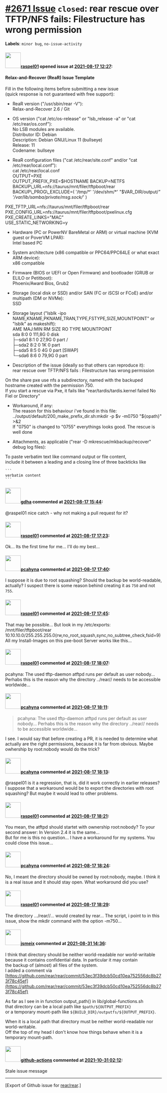 [\#2671 Issue](https://github.com/rear/rear/issues/2671) `closed`: rear rescue over TFTP/NFS fails: Filestructure has wrong permission
======================================================================================================================================

**Labels**: `minor bug`, `no-issue-activity`

#### <img src="https://avatars.githubusercontent.com/u/89078094?v=4" width="50">[raspel01](https://github.com/raspel01) opened issue at [2021-08-17 12:27](https://github.com/rear/rear/issues/2671):

#### Relax-and-Recover (ReaR) Issue Template

Fill in the following items before submitting a new issue  
(quick response is not guaranteed with free support):

-   ReaR version ("/usr/sbin/rear -V"):  
    Relax-and-Recover 2.6 / Git

-   OS version ("cat /etc/os-release" or "lsb\_release -a" or "cat
    /etc/rear/os.conf"):  
    No LSB modules are available.  
    Distributor ID: Debian  
    Description: Debian GNU/Linux 11 (bullseye)  
    Release: 11  
    Codename: bullseye

-   ReaR configuration files ("cat /etc/rear/site.conf" and/or "cat
    /etc/rear/local.conf"):  
    cat /etc/rear/local.conf  
    OUTPUT=PXE  
    OUTPUT\_PREFIX\_PXE=$HOSTNAME  
    BACKUP=NETFS  
    BACKUP\_URL=nfs://taurus/mnt/filer/tftpboot/rear  
    BACKUP\_PROG\_EXCLUDE=( '/tmp/*' '/dev/shm/*' "$VAR\_DIR/output/*"
    '/var/lib/samba/private/msg.sock/*' )

PXE\_TFTP\_URL=nfs://taurus/mnt/filer/tftpboot/rear  
PXE\_CONFIG\_URL=nfs://taurus/mnt/filer/tftpboot/pxelinux.cfg  
PXE\_CREATE\_LINKS="MAC"  
USE\_STATIC\_NETWORKING=y

-   Hardware (PC or PowerNV BareMetal or ARM) or virtual machine (KVM
    guest or PoverVM LPAR):  
    Intel based PC

-   System architecture (x86 compatible or PPC64/PPC64LE or what exact
    ARM device):  
    x86 compatible

-   Firmware (BIOS or UEFI or Open Firmware) and bootloader (GRUB or
    ELILO or Petitboot):  
    Phoenix/Award Bios, Grub2

-   Storage (local disk or SSD) and/or SAN (FC or iSCSI or FCoE) and/or
    multipath (DM or NVMe):  
    SSD

-   Storage layout ("lsblk -ipo
    NAME,KNAME,PKNAME,TRAN,TYPE,FSTYPE,SIZE,MOUNTPOINT" or "lsblk" as
    makeshift):  
    AME MAJ:MIN RM SIZE RO TYPE MOUNTPOINT  
    sda 8:0 0 111,8G 0 disk  
    ├─sda1 8:1 0 27,9G 0 part /  
    ├─sda2 8:2 0 1K 0 part  
    ├─sda5 8:5 0 4G 0 part \[SWAP\]  
    └─sda6 8:6 0 79,9G 0 part

-   Description of the issue (ideally so that others can reproduce
    it):  
    rear rescue over TFTP/NFS fails : Filestructure has wrong permission

On the share pxe use nfs a subdirectory, named with the backuped
hostname created with the permission 750.  
If you start a rescue via Pxe, it fails like "rear/tardis/tardis.kernel
failed No Fiel or Directory"

-   Workaround, if any:  
    The reason for this behaviour i've found in this file:  
    ../output/default/200\_make\_prefix\_dir.sh:mkdir -p $v -m0750
    "${opath}" &gt;&2  
    If "0750" is changed to "0755" everythings looks good. The rescue is
    well done

-   Attachments, as applicable ("rear -D mkrescue/mkbackup/recover"
    debug log files):

To paste verbatim text like command output or file content,  
include it between a leading and a closing line of three backticks like

    ```
    verbatim content
    ```

#### <img src="https://avatars.githubusercontent.com/u/888633?u=cdaeb31efcc0048d3619651aa18dd4b76e636b21&v=4" width="50">[gdha](https://github.com/gdha) commented at [2021-08-17 15:44](https://github.com/rear/rear/issues/2671#issuecomment-900411255):

@raspel01 nice catch - why not making a pull request for it?

#### <img src="https://avatars.githubusercontent.com/u/89078094?v=4" width="50">[raspel01](https://github.com/raspel01) commented at [2021-08-17 17:23](https://github.com/rear/rear/issues/2671#issuecomment-900489622):

Ok... Its the first time for me... I'll do my best...

#### <img src="https://avatars.githubusercontent.com/u/26300485?u=9105d243bc9f7ade463a3e52e8dd13fa67837158&v=4" width="50">[pcahyna](https://github.com/pcahyna) commented at [2021-08-17 17:40](https://github.com/rear/rear/issues/2671#issuecomment-900501985):

I suppose it is due to root squashing? Should the backup be
world-readable, actually? I suspect there is some reason behind creating
it as `750` and not `755`.

#### <img src="https://avatars.githubusercontent.com/u/89078094?v=4" width="50">[raspel01](https://github.com/raspel01) commented at [2021-08-17 17:45](https://github.com/rear/rear/issues/2671#issuecomment-900505352):

That may be possible... But look in my /etc/exports:  
/mnt/filer/tftpboot/rear
10.10.10.0/255.255.255.0(rw,no\_root\_squash,sync,no\_subtree\_check,fsid=9)  
All my Install-Images on this pxe-boot Server works like this...

#### <img src="https://avatars.githubusercontent.com/u/89078094?v=4" width="50">[raspel01](https://github.com/raspel01) commented at [2021-08-17 18:07](https://github.com/rear/rear/issues/2671#issuecomment-900520186):

pcahyna: The used tftp-daemon atftpd runs per default as user nobody...
Perhabs this is the reason why the directory ../rear/<hostname>/ needs
to be accessible worldwide...

#### <img src="https://avatars.githubusercontent.com/u/26300485?u=9105d243bc9f7ade463a3e52e8dd13fa67837158&v=4" width="50">[pcahyna](https://github.com/pcahyna) commented at [2021-08-17 18:11](https://github.com/rear/rear/issues/2671#issuecomment-900522675):

> pcahyna: The used tftp-daemon atftpd runs per default as user
> nobody... Perhabs this is the reason why the directory ../rear// needs
> to be accessible worldwide...

I see. I would say that before creating a PR, it is needed to determine
what actually are the right permissions, because it is far from obvious.
Maybe owhership by root:nobody would do the trick?

#### <img src="https://avatars.githubusercontent.com/u/26300485?u=9105d243bc9f7ade463a3e52e8dd13fa67837158&v=4" width="50">[pcahyna](https://github.com/pcahyna) commented at [2021-08-17 18:13](https://github.com/rear/rear/issues/2671#issuecomment-900523861):

@raspel01 is it a regression, that is, did it work correctly in earlier
releases? I suppose that a workaround would be to export the directories
with root squashing? But maybe it would lead to other problems.

#### <img src="https://avatars.githubusercontent.com/u/89078094?v=4" width="50">[raspel01](https://github.com/raspel01) commented at [2021-08-17 18:21](https://github.com/rear/rear/issues/2671#issuecomment-900529155):

You mean, the atftpd should startet with ownership root:nobody? To your
second answer: In Version 2.4 it is the same...  
But for me is this no question... I have a workaround for my systems.
You could close this issue...

#### <img src="https://avatars.githubusercontent.com/u/26300485?u=9105d243bc9f7ade463a3e52e8dd13fa67837158&v=4" width="50">[pcahyna](https://github.com/pcahyna) commented at [2021-08-17 18:24](https://github.com/rear/rear/issues/2671#issuecomment-900530751):

No, I meant the directory should be owned by root:nobody, maybe. I think
it is a real issue and it should stay open. What workaround did you use?

#### <img src="https://avatars.githubusercontent.com/u/89078094?v=4" width="50">[raspel01](https://github.com/raspel01) commented at [2021-08-17 18:29](https://github.com/rear/rear/issues/2671#issuecomment-900534056):

The directory .../rear/<hostname>/... would created by rear... The
script, i point to in this issue, show the mkdir command with the option
-m750...

#### <img src="https://avatars.githubusercontent.com/u/1788608?u=925fc54e2ce01551392622446ece427f51e2f0ce&v=4" width="50">[jsmeix](https://github.com/jsmeix) commented at [2021-08-31 14:36](https://github.com/rear/rear/issues/2671#issuecomment-909297700):

I think that directory should be neither world-readable nor
world-writable  
because it contains confidential data. In particular it may contain  
the backup of (almost) all files of the system.  
I added a comment via  
[https://github.com/rear/rear/commit/53ec3f39dcb50cd10ea752556dc8b273f78c45ef](https://github.com/rear/rear/commit/53ec3f39dcb50cd10ea752556dc8b273f78c45ef)

As far as I see in in function output\_path() in
lib/global-functions.sh  
that directory can be a local path like `$path/${OUTPUT_PREFIX}`  
or a temporary mount-path like `${BUILD_DIR}/outputfs/${OUTPUT_PREFIX}`.

When it is a local path that directory must be neither world-readable
nor world-writable.  
Off the top of my head I don't know how things behave when it is a
temporary mount-path.

#### <img src="https://avatars.githubusercontent.com/in/15368?v=4" width="50">[github-actions](https://github.com/apps/github-actions) commented at [2021-10-31 02:12](https://github.com/rear/rear/issues/2671#issuecomment-955624309):

Stale issue message

------------------------------------------------------------------------

\[Export of Github issue for
[rear/rear](https://github.com/rear/rear).\]
